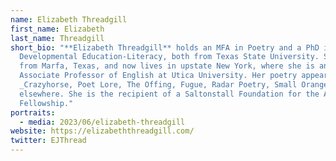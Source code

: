 ```yaml
---
name: Elizabeth Threadgill
first_name: Elizabeth
last_name: Threadgill
short_bio: "**Elizabeth Threadgill** holds an MFA in Poetry and a PhD in
  Developmental Education-Literacy, both from Texas State University. She is
  from Marfa, Texas, and now lives in upstate New York, where she is an
  Associate Professor of English at Utica University. Her poetry appears in
  _Crazyhorse, Poet Lore, The Offing, Fugue, Radar Poetry, Small Orange_, and
  elsewhere. She is the recipient of a Saltonstall Foundation for the Arts
  Fellowship."
portraits:
  - media: 2023/06/elizabeth-threadgill
website: https://elizabeththreadgill.com/
twitter: EJThread
---
```

